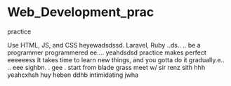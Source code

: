 # Web_Development_prac
practice

Use HTML, JS, and CSS
 heyewadsdssd.
Laravel, Ruby ..ds..
..
be a programmer programmered ee....
 yeahdsdsd
practice makes perfect
eeeeeess
It takes time to learn new things, and you gotta do it gradually.e..
..
 eee 
sighbn.
. gee . start from blade grass meet w/ sir renz
sith
hhh
yeahcxhsh
huy
heben
ddhb
intimidating
jwha
